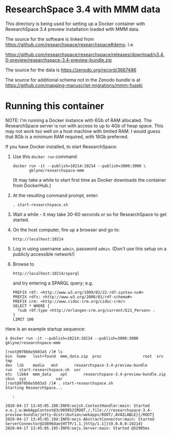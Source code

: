 # ResearchSpace 3.4 with MMM data

This directory is being used for setting up a Docker container with ResearchSpace 3.4 preview installation loaded with MMM data.

The source for the software is linked from https://github.com/researchspace/researchspace#demo.  I.e.

https://github.com/researchspace/researchspace/releases/download/v3.4.0-preview/researchspace-3.4-preview-bundle.zip

The source for the data is https://zenodo.org/record/3667486

The source for additional schema not in the Zenodo bundle is at https://github.com/mapping-manuscript-migrations/mmm-fuseki

# Running this container

NOTE: I'm running a Docker instance with 6Gb of RAM allocated.  The ResearchSpace server is run with access to up to 4Gb of heap space.  This may not work too well on a host machine with limited RAM.  I would guess that 8Gb is a minimum RAM required, with 16Gb preferred.

If you have Docker installed, to start ResearchSpace:

1.  Use this `docker run` command:

        docker run -it --publish=10214:10214 --publish=3000:3000 \
               gklyne/researchspace-mmm

    (It may take a while to start first time as Docker downloads the container from DockerHub.)

2.  At the resulting command prompt, enter:

        . start-researchspace.sh

3.  Wait a while - it may take 30-60 seconds or so for ResearchSpace to get started.

4.  On the host computer, fire up a browser and go to:

        http://localhost:10214

5.  Log in using username `admin`, password `admin`.  (Don't use this setup on a publicly accessible network!)

6.  Browse to 

        http://localhost:10214/sparql

    and try entering a SPARQL query; e.g.

        PREFIX rdf: <http://www.w3.org/1999/02/22-rdf-syntax-ns#>
        PREFIX rdfs: <http://www.w3.org/2000/01/rdf-schema#>
        PREFIX crm: <http://www.cidoc-crm.org/cidoc-crm/>
        SELECT * WHERE {
          ?sub rdf:type <http://erlangen-crm.org/current/E21_Person> .
        } 
        LIMIT 100

Here is an example startup sequence:

```
$ docker run -it --publish=10214:10214 --publish=3000:3000 gklyne/researchspace-mmm

[root@970b6e5603a5 /]# ls
bin  home   lost+found  mmm_data.zip  proc                  root  srv             tmp
dev  lib    media   mnt       researchspace-3.4-preview-bundle      run   start-researchspace.sh  usr
etc  lib64  mmm_data    opt       researchspace-3.4-preview-bundle.zip  sbin  sys             var
[root@970b6e5603a5 /]# . start-researchspace.sh
Starting ResearchSpace...

   :

2020-04-17 13:45:05.108:INFO:oejsh.ContextHandler:main: Started o.e.j.w.WebAppContext@3c989952{ROOT,/,file:///researchspace-3.4-preview-bundle/jetty-distribution/webapps/ROOT/,AVAILABLE}{/ROOT}
2020-04-17 13:45:05.194:INFO:oejs.AbstractConnector:main: Started ServerConnector@2d896dae{HTTP/1.1,[http/1.1]}{0.0.0.0:10214}
2020-04-17 13:45:05.195:INFO:oejs.Server:main: Started @52905ms
```




